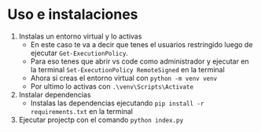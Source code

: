 # Uso e instalaciones 
    
1. Instalas un entorno virtual y lo activas
   * En este caso te va a decir que tenes el usuarios restringido luego de ejecutar `Get-ExecutionPolicy`. 
   * Para eso tenes que abrir vs code como administrador y ejecutar en la terminal `Set-ExecutionPolicy RemoteSigned` en la terminal 
   * Ahora si creas el entorno virtual con `python -m venv venv` 
   * Por ultimo lo activas con `.\venv\Scripts\Activate`
2. Instalar dependencias
    * Instalas las dependencias ejecutando `pip install -r requirements.txt` en la terminal
3. Ejecutar projectp con el comando `python index.py`